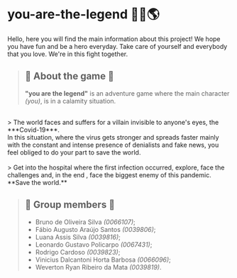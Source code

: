 # you-are-the-legend 💉🦠🌎
Hello, here you will find the main information about this project! We hope you have fun and be a hero everyday. Take care of yourself and everybody that you love. We're in this fight together.

>## 👾 About the game 👾
> **"you are the legend"** is an adventure game where the main character *(you)*, is in a calamity situation. <br>
<br>
> The world faces and suffers for a villain invisible to anyone's eyes, the
***Covid-19***.
<br>
In this situation, where the virus gets stronger and spreads faster mainly with the constant and intense presence of denialists and fake news,
you feel obliged to do your part to save the world. <br>
<br>
> Get into the hospital where the first infection occurred, explore,
face the challenges and, in the end , face the biggest enemy of this pandemic. **Save the world.**

>## 🤝 Group members 🤝
>- Bruno de Oliveira Silva *(0066107)*;
>- Fábio Augusto Araújo Santos *(0039806)*;
>- Luana Assis Silva *(0039816)*;
>- Leonardo Gustavo Policarpo *(0067431)*;
>- Rodrigo Cardoso *(0039823)*;
>- Vinicius Dalcantoni Horta Barbosa *(0066096)*;
>- Weverton Ryan Ribeiro da Mata *(0039819)*.